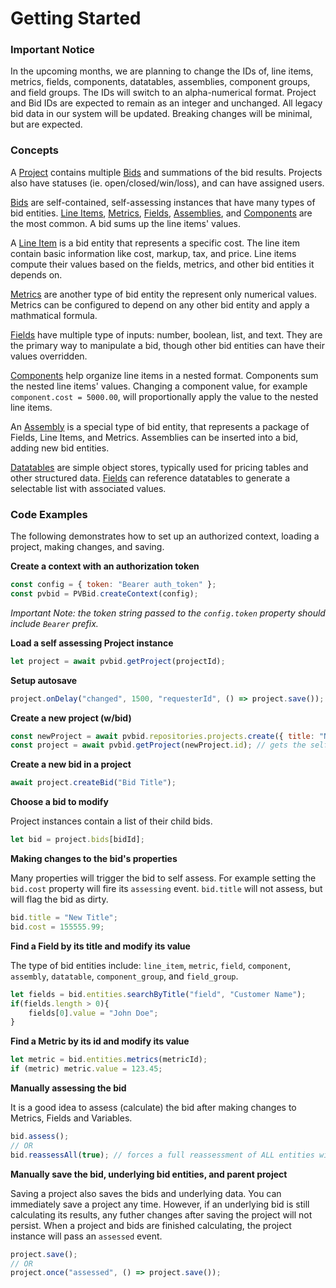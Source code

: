 # Getting Started

### Important Notice
In the upcoming months, we are planning to change the IDs of, line items, metrics, fields, components, datatables, assemblies, component groups, and field groups. The IDs will switch to an alpha-numerical format. Project and Bid IDs are expected to remain as an integer and unchanged. All legacy bid data in our system will be updated. Breaking changes will be minimal, but are expected.

### Concepts
A [Project] contains multiple [Bids] and summations of the bid results. Projects also have statuses (ie. open/closed/win/loss), and can have assigned users.

[Bids] are self-contained, self-assessing instances that have many types of bid entities. [Line Items], [Metrics], [Fields], [Assemblies], and [Components] are the most common. A bid sums up the line items' values.

A [Line Item] is a bid entity that represents a specific cost. The line item contain basic information like cost, markup, tax, and price. Line items compute their values based on the fields, metrics, and other bid entities it depends on.

[Metrics] are another type of bid entity the represent only numerical values. Metrics can be configured to depend on any other bid entity and apply a mathmatical formula.

[Fields] have multiple type of inputs: number, boolean, list, and text. They are the primary way to manipulate a bid, though other bid entities can have their values overridden.

[Components] help organize line items in a nested format.  Components sum the nested line items' values. Changing a component value, for example `component.cost = 5000.00`, will proportionally apply the value to the nested line items.

An [Assembly] is a special type of bid entity, that represents a package of Fields, Line Items, and Metrics. Assemblies can be inserted into a bid, adding new bid entities.

[Datatables] are simple object stores, typically used for pricing tables and other structured data.  [Fields] can reference datatables to generate a selectable list with associated values.


### Code Examples
The following demonstrates how to set up an authorized context, loading a project, making changes, and saving.

**Create a context with an authorization token**
```javascript
const config = { token: "Bearer auth_token" };
const pvbid = PVBid.createContext(config);
```

*Important Note: the token string passed to the `config.token` property should include `Bearer` prefix.*

**Load a self assessing Project instance**
```javascript 
let project = await pvbid.getProject(projectId);
```
**Setup autosave**
```javascript
project.onDelay("changed", 1500, "requesterId", () => project.save());
```

**Create a new project (w/bid)**
```javascript
const newProject = await pvbid.repositories.projects.create({ title: "New Project" }); // initializes the new project
const project = await pvbid.getProject(newProject.id); // gets the self assessing project instance
```

**Create a new bid in a project**
```javascript
await project.createBid("Bid Title");
```

**Choose a bid to modify**

Project instances contain a list of their child bids.
```javascript 
let bid = project.bids[bidId];
```
**Making changes to the bid's properties**

Many properties will trigger the bid to self assess. For example setting the `bid.cost` property will fire its `assessing` event.  `bid.title` will not assess, but will flag the bid as dirty.
```javascript 
bid.title = "New Title";
bid.cost = 155555.99;
```
**Find a Field by its title and modify its value**

The type of bid entities include: `line_item`, `metric`, `field`, `component`, `assembly`, `datatable`, `component_group`, and `field_group`.
```javascript 
let fields = bid.entities.searchByTitle("field", "Customer Name");
if(fields.length > 0){
    fields[0].value = "John Doe";
}
``` 
**Find a Metric by its id and modify its value**
```javascript 
let metric = bid.entities.metrics(metricId);
if (metric) metric.value = 123.45;
```
**Manually assessing the bid**

It is a good idea to assess (calculate) the bid after making changes to Metrics, Fields and Variables.
``` javascript
bid.assess();
// OR
bid.reassessAll(true); // forces a full reassessment of ALL entities within the bid
```
**Manually save the bid, underlying bid entities, and parent project**

Saving a project also saves the bids and underlying data. You can immediately save a project any time. However, if an underlying bid is still calculating its results, any futher changes after saving the project will not persist. When a project and bids are finished calculating, the project instance will pass an `assessed` event.
```javascript 
project.save();
// OR
project.once("assessed", () => project.save());
```

[Bid]: ../class/src/domain/Bid.js~Bid.html
[Bids]: ../class/src/domain/Bid.js~Bid.html
[Fields]: ../class/src/domain/Field.js~Field.html
[Components]: ../class/src/domain/Component.js~Component.html
[Assemblies]: ../class/src/domain/Assembly.js~Assembly.html
[Assembly]: ../class/src/domain/Assembly.js~Assembly.html
[Metrics]: ../class/src/domain/Metric.js~Metric.html
[Line Items]: ../class/src/domain/LineItem.js~LineItem.html
[Line Item]: ../class/src/domain/LineItem.js~LineItem.html
[Datatables]: ../class/src/domain/Datatable.js~Datatable.html
[Project]: ../class/src/domain/Project.js~Project.html
